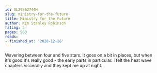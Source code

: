 ```yaml
---
id: OL29862744M
slug: ministry-for-the-future
title: Ministry for the Future
author: Kim Stanley Robinson
rating: 5
pages: 563
reads:
- finished_at: '2020-12-28'
---
```

Wavering between four and five stars. It goes on a bit in places, but when it's good it's really good - the early parts in particular. I felt the heat wave chapters viscerally and they kept me up at night.
